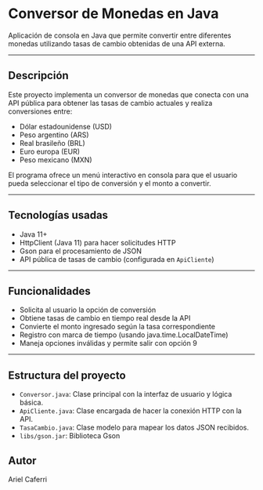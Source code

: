 # Conversor de Monedas en Java

Aplicación de consola en Java que permite convertir entre diferentes monedas utilizando tasas de cambio obtenidas de una API externa.

---

## Descripción

Este proyecto implementa un conversor de monedas que conecta con una API pública para obtener las tasas de cambio actuales y realiza conversiones entre:

- Dólar estadounidense (USD)
- Peso argentino (ARS)
- Real brasileño (BRL)
- Euro europa  (EUR)
- Peso mexicano (MXN)
  

El programa ofrece un menú interactivo en consola para que el usuario pueda seleccionar el tipo de conversión y el monto a convertir.

---

## Tecnologías usadas

- Java 11+
- HttpClient (Java 11) para hacer solicitudes HTTP
- Gson para el procesamiento de JSON
- API pública de tasas de cambio (configurada en `ApiCliente`)

---

## Funcionalidades

- Solicita al usuario la opción de conversión
- Obtiene tasas de cambio en tiempo real desde la API
- Convierte el monto ingresado según la tasa correspondiente
- Registro con marca de tiempo (usando java.time.LocalDateTime)
- Maneja opciones inválidas y permite salir con opción 9
  

---


## Estructura del proyecto

- `Conversor.java`: Clase principal con la interfaz de usuario y lógica básica.
- `ApiCliente.java`: Clase encargada de hacer la conexión HTTP con la API.
- `TasaCambio.java`: Clase modelo para mapear los datos JSON recibidos.
- `libs/gson.jar`: Biblioteca Gson 

## Autor
Ariel Caferri
